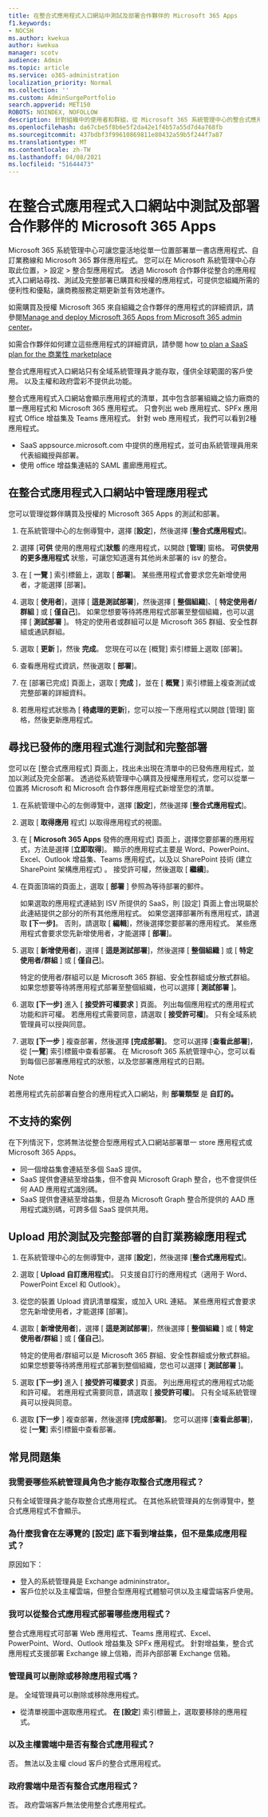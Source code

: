 ```yaml
---
title: 在整合式應用程式入口網站中測試及部署合作夥伴的 Microsoft 365 Apps
f1.keywords:
- NOCSH
ms.author: kwekua
author: kwekua
manager: scotv
audience: Admin
ms.topic: article
ms.service: o365-administration
localization_priority: Normal
ms.collection: ''
ms.custom: AdminSurgePortfolio
search.appverid: MET150
ROBOTS: NOINDEX, NOFOLLOW
description: 針對組織中的使用者和群組，從 Microsoft 365 系統管理中心的整合式應用程式入口網站尋找、測試及部署 microsoft 和 microsoft 合作夥伴應用程式。
ms.openlocfilehash: da67cbe5f8b6e5f2da42e1f4b57a55d7d4a768fb
ms.sourcegitcommit: 437bdbf3f99610869811e80432a59b5f244f7a87
ms.translationtype: MT
ms.contentlocale: zh-TW
ms.lasthandoff: 04/08/2021
ms.locfileid: "51644473"
---
```

# <a name="test-and-deploy-microsoft-365-apps-by-partners-in-the-integrated-apps-portal"></a>在整合式應用程式入口網站中測試及部署合作夥伴的 Microsoft 365 Apps

Microsoft 365 系統管理中心可讓您靈活地從單一位置部署單一書店應用程式、自訂業務線和 Microsoft 365 夥伴應用程式。 您可以在 Microsoft 系統管理中心存取此位置，> 設定 > 整合型應用程式。 透過 Microsoft 合作夥伴從整合的應用程式入口網站尋找、測試及完整部署已購買和授權的應用程式，可提供您組織所需的便利性和優點，讓商務服務定期更新並有效地運作。

如需購買及授權 Microsoft 365 來自組織之合作夥伴的應用程式的詳細資訊，請參閱[Manage and deploy Microsoft 365 Apps from Microsoft 365 admin center](https://techcommunity.microsoft.com/t5/microsoft-365-blog/manage-and-deploy-microsoft-365-apps-from-the-microsoft-365/ba-p/1194324)。

如需合作夥伴如何建立這些應用程式的詳細資訊，請參閱 how [to plan a SaaS plan for the 商業性 marketplace](https://go.microsoft.com/fwlink/?linkid=2158277)

整合式應用程式入口網站只有全域系統管理員才能存取，僅供全球範圍的客戶使用。 以及主權和政府雲彩不提供此功能。

整合式應用程式入口網站會顯示應用程式的清單，其中包含部署組織之協力廠商的單一應用程式和 Microsoft 365 應用程式。 只會列出 web 應用程式、SPFx 應用程式 Office 增益集及 Teams 應用程式。 針對 web 應用程式，我們可以看到2種應用程式。

- SaaS appsource.microsoft.com 中提供的應用程式，並可由系統管理員用來代表組織授與部署。
- 使用 office 增益集連結的 SAML 畫廊應用程式。

## <a name="manage-apps-in-the-integrated-apps-portal"></a>在整合式應用程式入口網站中管理應用程式

您可以管理從夥伴購買及授權的 Microsoft 365 Apps 的測試和部署。

1. 在系統管理中心的左側導覽中，選擇 [**設定**]，然後選擇 [**整合式應用程式**]。

2. 選擇 [**可供** 使用的應用程式]**狀態** 的應用程式，以開啟 [**管理**] 窗格。 **可供使用的更多應用程式** 狀態，可讓您知道還有其他尚未部署的 isv 的整合。

3. 在 [ **一覽** ] 索引標籤上，選取 [ **部署**]。 某些應用程式會要求您先新增使用者，才能選擇 [部署]。

4. 選取 [  **使用者**]，選擇 [ **這是測試部署**]，然後選擇 [ **整個組織**]、[ **特定使用者/群組** ] 或 [ **僅自己**]。 如果您想要等待將應用程式部署至整個組織，也可以選擇 [ **測試部署** ]。 特定的使用者或群組可以是 Microsoft 365 群組、安全性群組或通訊群組。

5. 選取 [ **更新** ]，然後 **完成**。 您現在可以在 [概覽] 索引標籤上選取 [部署]。

6. 查看應用程式資訊，然後選取 [ **部署**]。

7. 在 [部署已完成] 頁面上，選取 [ **完成** ]，並在 [ **概覽** ] 索引標籤上複查測試或完整部署的詳細資料。

8. 若應用程式狀態為 [ **待處理的更新**]，您可以按一下應用程式以開啟 [管理] 窗格，然後更新應用程式。

## <a name="find-published-apps-for-testing-and-full-deployment"></a>尋找已發佈的應用程式進行測試和完整部署

您可以在 [整合式應用程式] 頁面上，找出未出現在清單中的已發佈應用程式，並加以測試及完全部署。 透過從系統管理中心購買及授權應用程式，您可以從單一位置將 Microsoft 和 Microsoft 合作夥伴應用程式新增至您的清單。

1. 在系統管理中心的左側導覽中，選擇 [**設定**]，然後選擇 [**整合式應用程式**]。

2. 選取 [ **取得應用** 程式] 以取得應用程式的視圖。

3. 在 [ **Microsoft 365 Apps** 發佈的應用程式] 頁面上，選擇您要部署的應用程式，方法是選擇 [**立即取得**]。 顯示的應用程式主要是 Word、PowerPoint、Excel、Outlook 增益集、Teams 應用程式，以及以 SharePoint 技術 (建立 SharePoint 架構應用程式) 。 接受許可權，然後選取 [ **繼續**]。

5. 在頁面頂端的頁面上，選取 [ **部署** ] 參照為等待部署的郵件。

    如果選取的應用程式連結到 ISV 所提供的 SaaS，則 [設定] 頁面上會出現屬於此連結提供之部分的所有其他應用程式。 如果您選擇部署所有應用程式，請選取 **[下一步]**。 否則，請選取 [ **編輯**]，然後選擇您要部署的應用程式。 某些應用程式會要求您先新增使用者，才能選擇 [ **部署**]。

6. 選取 [ **新增使用者**]，選擇 [ **這是測試部署**]，然後選擇 [ **整個組織** ] 或 [ **特定使用者/群組** ] 或 [ **僅自己**]。

    特定的使用者/群組可以是 Microsoft 365 群組、安全性群組或分散式群組。 如果您想要等待將應用程式部署至整個組織，也可以選擇 [ **測試部署** ]。

7. 選取 **[下一步]** 進入 [ **接受許可權要求** ] 頁面。 列出每個應用程式的應用程式功能和許可權。 若應用程式需要同意，請選取 [ **接受許可權**]。 只有全域系統管理員可以授與同意。

8. 選取 **[下一步** ] 複查部署，然後選擇 **[完成部署]**。 您可以選擇 [**查看此部署**]，從 [**一覽**] 索引標籤中查看部署。 在 Microsoft 365 系統管理中心，您可以看到每個已部署應用程式的狀態，以及您部署應用程式的日期。

> [!NOTE]
> 若應用程式先前部署自整合的應用程式入口網站，則 **部署類型** 是 **自訂的。**

## <a name="unsupported-scenarios"></a>不支持的案例

在下列情況下，您將無法從整合型應用程式入口網站部署單一 store 應用程式或 Microsoft 365 Apps。

- 同一個增益集會連結至多個 SaaS 提供。
- SaaS 提供會連結至增益集，但不會與 Microsoft Graph 整合，也不會提供任何 AAD 應用程式識別碼。
- SaaS 提供會連結至增益集，但是為 Microsoft Graph 整合所提供的 AAD 應用程式識別碼，可跨多個 SaaS 提供共用。

## <a name="upload-custom-line-of-business-apps-for-testing-and-full-deployment"></a>Upload 用於測試及完整部署的自訂業務線應用程式

1. 在系統管理中心的左側導覽中，選擇 [**設定**]，然後選擇 [**整合式應用程式**]。

2. 選取 [ **Upload 自訂應用程式**]。 只支援自訂行的應用程式（適用于 Word、PowerPoint Excel 和 Outlook）。

3. 從您的裝置 Upload 資訊清單檔案，或加入 URL 連結。 某些應用程式會要求您先新增使用者，才能選擇 [部署]。

4. 選取 [ **新增使用者**]，選擇 [ **這是測試部署**]，然後選擇 [ **整個組織** ] 或 [ **特定使用者/群組** ] 或 [ **僅自己**]。

    特定的使用者/群組可以是 Microsoft 365 群組、安全性群組或分散式群組。 如果您想要等待將應用程式部署到整個組織，您也可以選擇 [ **測試部署** ]。

5. 選取 **[下一步]** 進入 [ **接受許可權要求** ] 頁面。 列出應用程式的應用程式功能和許可權。 若應用程式需要同意，請選取 [ **接受許可權**]。 只有全域系統管理員可以授與同意。

6. 選取 **[下一步** ] 複查部署，然後選擇 **[完成部署]**。 您可以選擇 [**查看此部署**]，從 [**一覽**] 索引標籤中查看部署。

## <a name="frequently-asked-questions"></a>常見問題集

### <a name="which-administrator-role-do-i-need-to-access-integrated-apps"></a>我需要哪些系統管理員角色才能存取整合式應用程式？

只有全域管理員才能存取整合式應用程式。 在其他系統管理員的左側導覽中，整合式應用程式不會顯示。

### <a name="why-do-i-see-add-in-in-the-left-nav-under-setting-but-not-integrated-apps"></a>為什麼我會在左導覽的 [設定] 底下看到增益集，但不是集成應用程式？

原因如下：

- 登入的系統管理員是 Exchange admininstrator。
- 客戶位於以及主權雲端，但整合型應用程式體驗可供以及主權雲端客戶使用。

### <a name="what-apps-can-i-deploy-from-integrated-apps"></a>我可以從整合式應用程式部署哪些應用程式？

整合式應用程式可部署 Web 應用程式、Teams 應用程式、Excel、PowerPoint、Word、Outlook 增益集及 SPFx 應用程式。 針對增益集，整合式應用程式支援部署 Exchange 線上信箱，而非內部部署 Exchange 信箱。

### <a name="can-administrators-delete-or-remove-apps"></a>管理員可以刪除或移除應用程式嗎？

是。 全域管理員可以刪除或移除應用程式。

- 從清單視圖中選取應用程式。 **在 [設定**] 索引標籤上，選取要移除的應用程式。  

### <a name="is-integrated-apps-available-in-sovereign-cloud"></a>以及主權雲端中是否有整合式應用程式？

否。 無法以及主權 cloud 客戶的整合式應用程式。

### <a name="is-integrated-apps-available-in-government-clouds"></a>政府雲端中是否有整合式應用程式？

否。 政府雲端客戶無法使用整合式應用程式。
